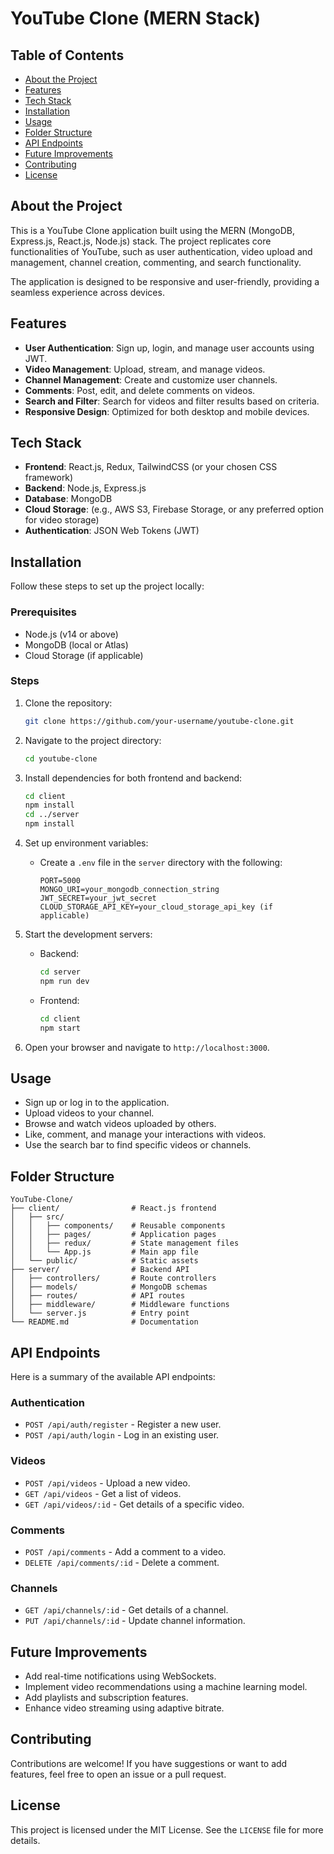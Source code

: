 # YouTube Clone (MERN Stack)

## Table of Contents
- [About the Project](#about-the-project)
- [Features](#features)
- [Tech Stack](#tech-stack)
- [Installation](#installation)
- [Usage](#usage)
- [Folder Structure](#folder-structure)
- [API Endpoints](#api-endpoints)
- [Future Improvements](#future-improvements)
- [Contributing](#contributing)
- [License](#license)

## About the Project
This is a YouTube Clone application built using the MERN (MongoDB, Express.js, React.js, Node.js) stack. The project replicates core functionalities of YouTube, such as user authentication, video upload and management, channel creation, commenting, and search functionality.

The application is designed to be responsive and user-friendly, providing a seamless experience across devices.

## Features
- **User Authentication**: Sign up, login, and manage user accounts using JWT.
- **Video Management**: Upload, stream, and manage videos.
- **Channel Management**: Create and customize user channels.
- **Comments**: Post, edit, and delete comments on videos.
- **Search and Filter**: Search for videos and filter results based on criteria.
- **Responsive Design**: Optimized for both desktop and mobile devices.

## Tech Stack
- **Frontend**: React.js, Redux, TailwindCSS (or your chosen CSS framework)
- **Backend**: Node.js, Express.js
- **Database**: MongoDB
- **Cloud Storage**: (e.g., AWS S3, Firebase Storage, or any preferred option for video storage)
- **Authentication**: JSON Web Tokens (JWT)

## Installation
Follow these steps to set up the project locally:

### Prerequisites
- Node.js (v14 or above)
- MongoDB (local or Atlas)
- Cloud Storage (if applicable)

### Steps
1. Clone the repository:
   ```bash
   git clone https://github.com/your-username/youtube-clone.git
   ```

2. Navigate to the project directory:
   ```bash
   cd youtube-clone
   ```

3. Install dependencies for both frontend and backend:
   ```bash
   cd client
   npm install
   cd ../server
   npm install
   ```

4. Set up environment variables:
   - Create a `.env` file in the `server` directory with the following:
     ```env
     PORT=5000
     MONGO_URI=your_mongodb_connection_string
     JWT_SECRET=your_jwt_secret
     CLOUD_STORAGE_API_KEY=your_cloud_storage_api_key (if applicable)
     ```

5. Start the development servers:
   - Backend:
     ```bash
     cd server
     npm run dev
     ```
   - Frontend:
     ```bash
     cd client
     npm start
     ```

6. Open your browser and navigate to `http://localhost:3000`.

## Usage
- Sign up or log in to the application.
- Upload videos to your channel.
- Browse and watch videos uploaded by others.
- Like, comment, and manage your interactions with videos.
- Use the search bar to find specific videos or channels.

## Folder Structure
```
YouTube-Clone/
├── client/                # React.js frontend
│   ├── src/
│   │   ├── components/    # Reusable components
│   │   ├── pages/         # Application pages
│   │   ├── redux/         # State management files
│   │   └── App.js         # Main app file
│   └── public/            # Static assets
├── server/                # Backend API
│   ├── controllers/       # Route controllers
│   ├── models/            # MongoDB schemas
│   ├── routes/            # API routes
│   ├── middleware/        # Middleware functions
│   └── server.js          # Entry point
└── README.md              # Documentation
```

## API Endpoints
Here is a summary of the available API endpoints:

### Authentication
- `POST /api/auth/register` - Register a new user.
- `POST /api/auth/login` - Log in an existing user.

### Videos
- `POST /api/videos` - Upload a new video.
- `GET /api/videos` - Get a list of videos.
- `GET /api/videos/:id` - Get details of a specific video.

### Comments
- `POST /api/comments` - Add a comment to a video.
- `DELETE /api/comments/:id` - Delete a comment.

### Channels
- `GET /api/channels/:id` - Get details of a channel.
- `PUT /api/channels/:id` - Update channel information.

## Future Improvements
- Add real-time notifications using WebSockets.
- Implement video recommendations using a machine learning model.
- Add playlists and subscription features.
- Enhance video streaming using adaptive bitrate.

## Contributing
Contributions are welcome! If you have suggestions or want to add features, feel free to open an issue or a pull request.

## License
This project is licensed under the MIT License. See the `LICENSE` file for more details.
